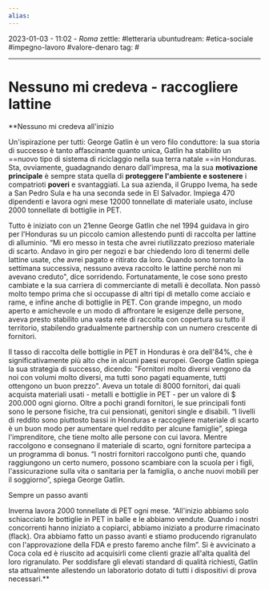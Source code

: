 ```yaml
---
alias: 
---
```

2023-01-03 - 11:02 - *Roma*
zettle: #letteraria
ubuntudream: #etica-sociale #impegno-lavoro #valore-denaro 
tag: #

---
# Nessuno mi credeva - raccogliere lattine

**Nessuno mi credeva all'inizio

Un'ispirazione per tutti: George Gatlin è un vero filo conduttore: la sua storia di successo è tanto affascinante quanto unica, Gatlin ha stabilito un ==nuovo tipo di sistema di riciclaggio nella sua terra natale ==in Honduras. Sta, ovviamente, guadagnando denaro dall'impresa, ma la sua **motivazione principale** è sempre stata quella di **proteggere l'ambiente e sostenere** i compatrioti **poveri** e svantaggiati. La sua azienda, il Gruppo Ivema, ha sede a San Pedro Sula e ha una seconda sede in El Salvador. Impiega 470 dipendenti e lavora ogni mese 12000 tonnellate di materiale usato, incluse 2000 tonnellate di bottiglie in PET.

Tutto è iniziato con un 21enne George Gatlin che nel 1994 guidava in giro per l'Honduras su un piccolo camion allestendo punti di raccolta per lattine di alluminio. “Mi ero messo in testa che avrei riutilizzato prezioso materiale di scarto. Andavo in giro per negozi e bar chiedendo loro di tenermi delle lattine usate, che avrei pagato e ritirato da loro. Quando sono tornato la settimana successiva, nessuno aveva raccolto le lattine perché non mi avevano creduto", dice sorridendo. Fortunatamente, le cose sono presto cambiate e la sua carriera di commerciante di metalli è decollata. Non passò molto tempo prima che si occupasse di altri tipi di metallo come acciaio e rame, e infine anche di bottiglie in PET. Con grande impegno, un modo aperto e amichevole e un modo di affrontare le esigenze delle persone, aveva presto stabilito una vasta rete di raccolta con copertura su tutto il territorio, stabilendo gradualmente partnership con un numero crescente di fornitori.

Il tasso di raccolta delle bottiglie in PET in Honduras è ora dell'84%, che è significativamente più alto che in alcuni paesi europei. George Gatlin spiega la sua strategia di successo, dicendo: "Fornitori molto diversi vengono da noi con volumi molto diversi, ma tutti sono pagati equamente, tutti ottengono un buon prezzo". Aveva un totale di 8000 fornitori, dai quali acquista materiali usati - metalli e bottiglie in PET - per un valore di $ 200.000 ogni giorno. Oltre a pochi grandi fornitori, le sue principali fonti sono le persone fisiche, tra cui pensionati, genitori single e disabili. “I livelli di reddito sono piuttosto bassi in Honduras e raccogliere materiale di scarto è un buon modo per aumentare quel reddito per alcune famiglie”, spiega l'imprenditore, che tiene molto alle persone con cui lavora. Mentre raccolgono e consegnano il materiale di scarto, ogni fornitore partecipa a un programma di bonus. “I nostri fornitori raccolgono punti che, quando raggiungono un certo numero, possono scambiare con la scuola per i figli, l'assicurazione sulla vita o sanitaria per la famiglia, o anche nuovi mobili per il soggiorno”, spiega George Gatlin.

Sempre un passo avanti

Inverna lavora 2000 tonnellate di PET ogni mese. “All'inizio abbiamo solo schiacciato le bottiglie in PET in balle e le abbiamo vendute. Quando i nostri concorrenti hanno iniziato a copiarci, abbiamo iniziato a produrre rimacinato (flack). Ora abbiamo fatto un passo avanti e stiamo producendo rigranulato con l'approvazione della FDA e presto faremo anche film”. Si è avvicinato a Coca cola ed è riuscito ad acquisirli come clienti grazie all'alta qualità del loro rigranulato. Per soddisfare gli elevati standard di qualità richiesti, Gatlin sta attualmente allestendo un laboratorio dotato di tutti i dispositivi di prova necessari.**